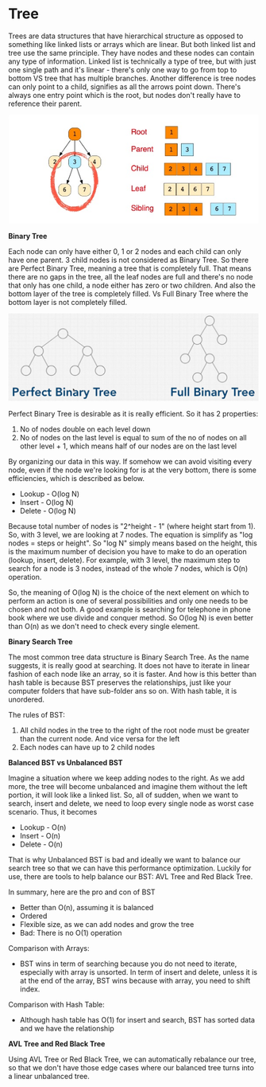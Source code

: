 # Tree

Trees are data structures that have hierarchical structure as opposed to something like linked lists or arrays which are linear. But both linked list and tree use the same principle. They have nodes and these nodes can contain any type of information. Linked list is technically a type of tree, but with just one single path and it's linear - there's only one way to go from top to bottom VS tree that has multiple branches. Another difference is tree nodes can only point to a child, signifies as all the arrows point down. There's always one entry point which is the root, but nodes don't really have to reference their parent.

![](../../.gitbook/assets/tree.jpg)

**Binary Tree**

Each node can only have either 0, 1 or 2 nodes and each child can only have one parent. 3 child nodes is not considered as Binary Tree. So there are Perfect Binary Tree, meaning a tree that is completely full. That means there are no gaps in the tree, all the leaf nodes are full and there's no node that only has one child, a node either has zero or two children. And also the bottom layer of the tree is completely filled. Vs Full Binary Tree where the bottom layer is not completely filled.

![](../../.gitbook/assets/untitledee.jpg)

Perfect Binary Tree is desirable as it is really efficient. So it has 2 properties:

1. No of nodes double on each level down
2. No of nodes on the last level is equal to sum of the no of nodes on all other level + 1, which means half of our nodes are on the last level

By organizing our data in this way. If somehow we can avoid visiting every node, even if the node we're looking for is at the very bottom, there is some efficiencies, which is described as below.

* Lookup - O\(log N\)
* Insert - O\(log N\)
* Delete - O\(log N\)

Because total number of nodes is "2^height - 1" \(where height start from 1\). So, with 3 level, we are looking at 7 nodes. The equation is simplify as "log nodes = steps or height". So "log N" simply means based on the height, this is the maximum number of decision you have to make to do an operation \(lookup, insert, delete\). For example, with 3 level, the maximum step to search for a node is 3 nodes, instead of the whole 7 nodes, which is O\(n\) operation.

So, the meaning of O\(log N\) is the choice of the next element on which to perform an action is one of several possibilities and only one needs to be chosen and not both. A good example is searching for telephone in phone book where we use divide and conquer method. So O\(log N\) is even better than O\(n\) as we don't need to check every single element.

**Binary Search Tree**

The most common tree data structure is Binary Search Tree. As the name suggests, it is really good at searching. It does not have to iterate in linear fashion of each node like an array, so it is faster. And how is this better than hash table is because BST preserves the relationships, just like your computer folders that have sub-folder ans so on. With hash table, it is unordered.

The rules of BST:

1. All child nodes in the tree to the right of the root node must be greater than the current node. And vice versa for the left
2. Each nodes can have up to 2 child nodes

**Balanced BST vs Unbalanced BST**

Imagine a situation where we keep adding nodes to the right. As we add more, the tree will become unbalanced and imagine them without the left portion, it will look like a linked list. So, all of sudden, when we want to search, insert and delete, we need to loop every single node as worst case scenario. Thus, it becomes

* Lookup - O\(n\)
* Insert - O\(n\)
* Delete - O\(n\)

That is why Unbalanced BST is bad and ideally we want to balance our search tree so that we can have this performance optimization. Luckily for use, there are tools to help balance our BST: AVL Tree and Red Black Tree.

In summary, here are the pro and con of BST

* Better than O\(n\), assuming it is balanced
* Ordered
* Flexible size, as we can add nodes and grow the tree
* Bad: There is no O\(1\) operation

 Comparison with Arrays:

* BST wins in term of searching because you do not need to iterate, especially with array is unsorted. In term of insert and delete, unless it is at the end of the array, BST wins because with array, you need to shift index.

Comparison with Hash Table:

* Although hash table has O\(1\) for insert and search, BST has sorted data and we have the relationship

**AVL Tree and Red Black Tree**

Using AVL Tree or Red Black Tree, we can automatically rebalance our tree, so that we don't have those edge cases where our balanced tree turns into a linear unbalanced tree.

